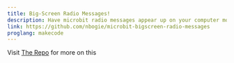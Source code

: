 ```yaml
---
title: Big-Screen Radio Messages!
description: Have microbit radio messages appear up on your computer monitor - great for big displays at workshops or dojos! 
link: https://github.com/nbogie/microbit-bigscreen-radio-messages
proglang: makecode
---
```


Visit [The Repo]({{page.link}}) for more on this